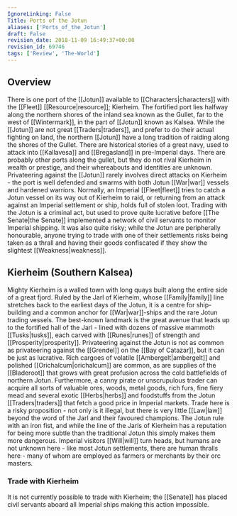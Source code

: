 ```yaml
---
IgnoreLinking: False
Title: Ports of the Jotun
aliases: ['Ports_of_the_Jotun']
draft: False
revision_date: 2018-11-09 16:49:37+00:00
revision_id: 69746
tags: ['Review', 'The-World']
---
```


## Overview
There is one port of the [[Jotun]] available to [[Characters|characters]] with the [[Fleet]] [[Resource|resource]]; Kierheim. The fortified port lies halfway along the northern shores of the inland sea known as the Gullet, far to the west of [[Wintermark]], in the part of [[Jotun]] known as Kalsea. 
While the [[Jotun]] are not great [[Traders|traders]], and prefer to do their actual fighting on land, the northern [[Jotun]] have a long tradition of raiding along the shores of the Gullet. There are historical stories of a great navy, used to attack into [[Kallavesa]] and [[Bregasland]] in pre-Imperial days. There are probably other ports along the gullet, but they do not rival Kierheim in wealth or prestige, and their whereabouts and identities are unknown.
Privateering against the [[Jotun]] rarely involves direct attacks on Kierheim - the port is well defended and swarms with both Jotun [[War|war]] vessels and hardened warriors. Normally, an Imperial [[Fleet|fleet]] tries to catch a Jotun vessel on its way out of Kierheim to raid, or returning from an attack against an Imperial settlement or ship, holds full of stolen loot.
Trading with the Jotun is a criminal act, but used to prove quite lucrative before [[The Senate|the Senate]] implemented a network of civil servants to monitor Imperial shipping. It was also quite risky; while the Jotun are peripherally honourable, anyone trying to trade with one of their settlements risks being taken as a thrall and having their goods confiscated if they show the slightest [[Weakness|weakness]].
## Kierheim (Southern Kalsea)
Mighty Kierheim is a walled town with long quays built along the entire side of a great fjord. Ruled by the Jarl of Kierheim, whose [[Family|family]] line stretches back to the earliest days of the Jotun, it is a centre for ship-building and a common anchor for [[War|war]]-ships and the rare Jotun trading vessels. The best-known landmark is the great avenue that leads up to the fortified hall of the Jarl - lined with dozens of massive mammoth [[Tusks|tusks]], each carved with [[Runes|runes]] of strength and [[Prosperity|prosperity]].
Privateering against the Jotun is not as common as privateering against the [[Grendel]] on the [[Bay of Catazar]], but it can be just as lucrative. Rich cargoes of volatile [[Ambergelt|ambergelt]] and polished [[Orichalcum|orichalcum]] are common, as are supplies of the [[Bladeroot]] that grows with great profusion across the cold battlefields of northern Jotun. Furthermore, a canny pirate or unscrupulous trader can acquire all sorts of valuable ores, woods, metal goods, rich furs, fine fiery mead and several exotic [[Herbs|herbs]] and foodstuffs from the Jotun [[Traders|traders]] that fetch a good price in Imperial markets.
Trade here is a risky proposition - not only is it illegal, but there is very little [[Law|law]] beyond the word of the Jarl and their favoured champions. The Jotun rule with an iron fist, and while the line of the Jarls of Kierheim has a reputation for being more subtle than the traditional Jotun this simply makes them more dangerous. Imperial visitors [[Will|will]] turn heads, but humans are not unknown here - like most Jotun settlements, there are human thralls here - many of whom are employed as farmers or merchants by their orc masters. 
### Trade with Kierheim
It is not currently possible to trade with Kierheim; the [[Senate]] has placed civil servants aboard all Imperial ships making this action impossible.